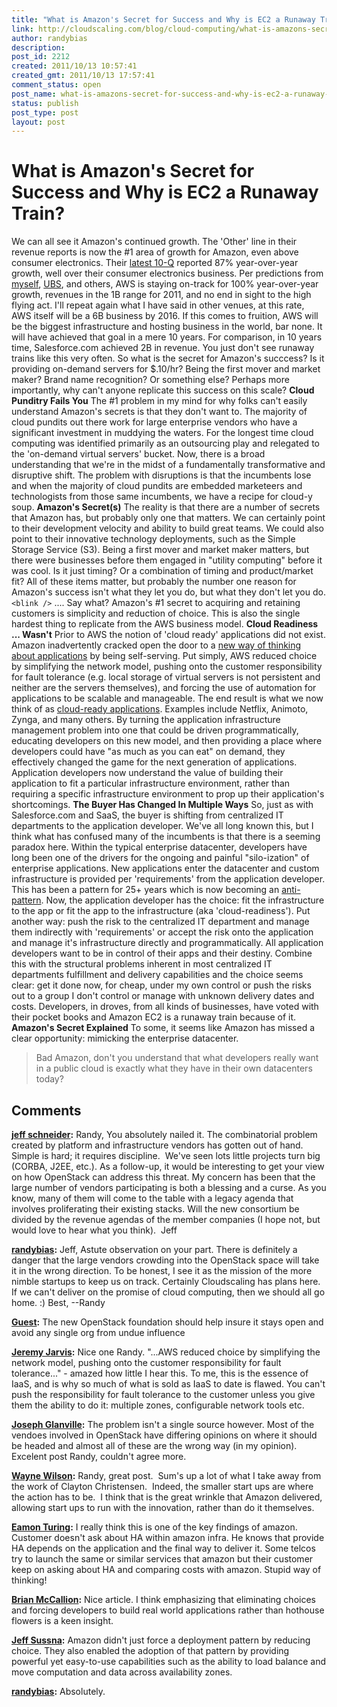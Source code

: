 ```yaml
---
title: "What is Amazon's Secret for Success and Why is EC2 a Runaway Train?"
link: http://cloudscaling.com/blog/cloud-computing/what-is-amazons-secret-for-success-and-why-is-ec2-a-runaway-train/
author: randybias
description: 
post_id: 2212
created: 2011/10/13 10:57:41
created_gmt: 2011/10/13 17:57:41
comment_status: open
post_name: what-is-amazons-secret-for-success-and-why-is-ec2-a-runaway-train
status: publish
post_type: post
layout: post
---
```


# What is Amazon's Secret for Success and Why is EC2 a Runaway Train? 

We can all see it Amazon's continued growth. The 'Other' line in their revenue reports is now the #1 area of growth for Amazon, even above consumer electronics. Their [latest 10-Q](http://investing.businessweek.com/research/stocks/financials/secfilings.asp?ticker=AMZN:US) reported 87% year-over-year growth, well over their consumer electronics business. Per predictions from [myself](/blog/cloud-computing/amazons-ec2-generating-220m-annually), [UBS](http://www.crn.com/news/applications-os/226500204/amazon-cloud-revenue-could-exceed-500-million-in-2010-report.htm), and others, AWS is staying on-track for 100% year-over-year growth, revenues in the 1B range for 2011, and no end in sight to the high flying act. I'll repeat again what I have said in other venues, at this rate, AWS itself will be a 6B business by 2016. If this comes to fruition, AWS will be the biggest infrastructure and hosting business in the world, bar none. It will have achieved that goal in a mere 10 years. For comparison, in 10 years time, Salesforce.com achieved 2B in revenue. You just don't see runaway trains like this very often. So what is the secret for Amazon's succcess? Is it providing on-demand servers for $.10/hr? Being the first mover and market maker? Brand name recognition? Or something else? Perhaps more importantly, why can't anyone replicate this success on this scale? **Cloud Punditry Fails You** The #1 problem in my mind for why folks can't easily understand Amazon's secrets is that they don't want to. The majority of cloud pundits out there work for large enterprise vendors who have a significant investment in muddying the waters. For the longest time cloud computing was identified primarily as an outsourcing play and relegated to the 'on-demand virtual servers' bucket. Now, there is a broad understanding that we're in the midst of a fundamentally transformative and disruptive shift. The problem with disruptions is that the incumbents lose and when the majority of cloud pundits are embedded marketeers and technologists from those same incumbents, we have a recipe for cloud-y soup. **Amazon's Secret(s)** The reality is that there are a number of secrets that Amazon has, but probably only one that matters. We can certainly point to their development velocity and ability to build great teams. We could also point to their innovative technology deployments, such as the Simple Storage Service (S3). Being a first mover and market maker matters, but there were businesses before them engaged in "utility computing" before it was cool. Is it just timing? Or a combination of timing and product/market fit? All of these items matter, but probably the number one reason for Amazon's success isn't what they let you do, but what they don't let you do. `<blink />` .... Say what? Amazon's #1 secret to acquiring and retaining customers is simplicity and reduction of choice. This is also the single hardest thing to replicate from the AWS business model. **Cloud Readiness ... Wasn't** Prior to AWS the notion of 'cloud ready' applications did not exist. Amazon inadvertently cracked open the door to a [new way of thinking about applications](http://cloudscaling.com/blog/cloud-computing/cloud-innovators-netflix-strategy-reflects-google-philosophy) by being self-serving. Put simply, AWS reduced choice by simplifying the network model, pushing onto the customer responsibility for fault tolerance (e.g. local storage of virtual servers is not persistent and neither are the servers themselves), and forcing the use of automation for applications to be scalable and manageable. The end result is what we now think of as [cloud-ready applications](http://cloudscaling.com/blog/cloud-computing/cloud-philosophy-an-interview-with-randy-bias). Examples include Netflix, Animoto, Zynga, and many others. By turning the application infrastructure management problem into one that could be driven programmatically, educating developers on this new model, and then providing a place where developers could have "as much as you can eat" on demand, they effectively changed the game for the next generation of applications. Application developers now understand the value of building their application to fit a particular infrastructure environment, rather than requiring a specific infrastructure environment to prop up their application's shortcomings. **The Buyer Has Changed In Multiple Ways** So, just as with Salesforce.com and SaaS, the buyer is shifting from centralized IT departments to the application developer. We've all long known this, but I think what has confused many of the incumbents is that there is a seeming paradox here. Within the typical enterprise datacenter, developers have long been one of the drivers for the ongoing and painful "silo-ization" of enterprise applications. New applications enter the datacenter and custom infrastructure is provided per 'requirements' from the application developer. This has been a pattern for 25+ years which is now becoming an [anti-pattern](http://en.wikipedia.org/wiki/Anti-pattern). Now, the application developer has the choice: fit the infrastructure to the app or fit the app to the infrastructure (aka 'cloud-readiness'). Put another way: push the risk to the centralized IT department and manage them indirectly with 'requirements' or accept the risk onto the application and manage it's infrastructure directly and programmatically. All application developers want to be in control of their apps and their destiny. Combine this with the structural problems inherent in most centralized IT departments fulfillment and delivery capabilities and the choice seems clear: get it done now, for cheap, under my own control or push the risks out to a group I don't control or manage with unknown delivery dates and costs. Developers, in droves, from all kinds of businesses, have voted with their pocket books and Amazon EC2 is a runaway train because of it. **Amazon's Secret Explained** To some, it seems like Amazon has missed a clear opportunity: mimicking the enterprise datacenter.

> Bad Amazon, don't you understand that what developers really want in a public cloud is exactly what they have in their own datacenters today?

## Comments

**[jeff schneider](#3077 "2011-10-13 16:08:00"):** Randy, You absolutely nailed it. The combinatorial problem created by platform and infrastructure vendors has gotten out of hand. Simple is hard; it requires discipline.  We've seen lots little projects turn big (CORBA, J2EE, etc.). As a follow-up, it would be interesting to get your view on how OpenStack can address this threat. My concern has been that the large number of vendors participating is both a blessing and a curse. As you know, many of them will come to the table with a legacy agenda that involves proliferating their existing stacks. Will the new consortium be divided by the revenue agendas of the member companies (I hope not, but would love to hear what you think).  Jeff

**[randybias](#3078 "2011-10-13 18:25:00"):** Jeff, Astute observation on your part. There is definitely a danger that the large vendors crowding into the OpenStack space will take it in the wrong direction. To be honest, I see it as the mission of the more nimble startups to keep us on track. Certainly Cloudscaling has plans here. If we can't deliver on the promise of cloud computing, then we should all go home. :) Best, \--Randy

**[Guest](#3080 "2011-10-14 05:36:00"):** The new OpenStack foundation should help insure it stays open and avoid any single org from undue influence

**[Jeremy Jarvis](#3081 "2011-10-14 06:35:00"):** Nice one Randy. "...AWS reduced choice by simplifying the network model, pushing onto the customer responsibility for fault tolerance..." - amazed how little I hear this. To me, this is the essence of IaaS, and is why so much of what is sold as IaaS to date is flawed. You can't push the responsibility for fault tolerance to the customer unless you give them the ability to do it: multiple zones, configurable network tools etc.

**[Joseph Glanville](#3082 "2011-10-14 06:56:00"):** The problem isn't a single source however. Most of the vendoes involved in OpenStack have differing opinions on where it should be headed and almost all of these are the wrong way (in my opinion). Excelent post Randy, couldn't agree more.

**[Wayne Wilson](#3083 "2011-10-14 07:36:00"):** Randy, great post.  Sum's up a lot of what I take away from the work of Clayton Christensen.  Indeed, the smaller start ups are where the action has to be.  I think that is the great wrinkle that Amazon delivered, allowing start ups to run with the innovation, rather than do it themselves.

**[Eamon Turing](#3084 "2011-10-16 10:01:00"):** I really think this is one of the key findings of amazon. Customer doesn't ask about HA within amazon infra. He knows that provide HA depends on the application and the final way to deliver it. Some telcos try to launch the same or similar services that amazon but their customer keep on asking about HA and comparing costs with amazon. Stupid way of thinking!

**[Brian McCallion](#3114 "2011-12-20 14:42:00"):** Nice article. I think emphasizing that eliminating choices and forcing developers to build real world applications rather than hothouse flowers is a keen insight.

**[Jeff Sussna](#3364 "2012-05-20 10:29:00"):** Amazon didn't just force a deployment pattern by reducing choice. They also enabled the adoption of that pattern by providing powerful yet easy-to-use capabilities such as the ability to load balance and move computation and data across availability zones.

**[randybias](#3365 "2012-05-20 10:47:00"):** Absolutely.

